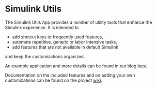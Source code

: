 # Simulink Utils

The Simulink Utils App provides a number of utility tools that enhance the Simulink experience. It is intended to

* add shotcut keys to frequently used features,
* automate repetitive, generic or labor intensive tasks,
* add features that are not available in default Simulink  

and keep the customizations organized.  
  
  
  
An example application and more details can be found in our blog [here](http://monkeyproofsolutions.nl/en/how-to-keep-your-simulink-customizations-organized/).  
  
  
  
Documentation on the included features and on adding your own customizations can be found on the project [wiki](https://github.com/MonkeyProof-Solutions-BV/Simulink-Utils/wiki/Documentation#documentation).

